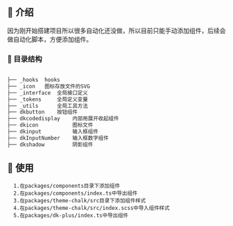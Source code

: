 ## 🤟 介绍

因为刚开始搭建项目所以很多自动化还没做，所以目前只能手动添加组件，后续会做自动化脚本，方便添加组件。

### 📖 目录结构

```bash

├── _hooks  hooks
├── _icon   图标存放文件的SVG
├── _interface  全局接口定义
├── _tokens     全局定义变量
├── _utils      全局工具方法
├── dkbutton    按钮组件
├── dkcodedisplay    内部用展开收起组件
├── dkicon           图标文件
├── dkinput          输入框组件
├── dkInputNumber    输入框数字组件
├── dkshadow         阴影组件
```

## 🌵 使用

```shell
  1.在packages/components目录下添加组件
  2.在packages/components/index.ts中导出组件
  3.在packages/theme-chalk/src目录下添加组件样式
  4.在packages/theme-chalk/src/index.scss中导入组件样式
  5.在packages/dk-plus/index.ts中导出组件
```
